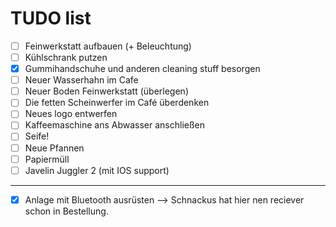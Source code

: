 # TUDO list

- [ ] Feinwerkstatt aufbauen (+ Beleuchtung)
- [ ] Kühlschrank putzen
- [x] Gummihandschuhe und anderen cleaning stuff besorgen
- [ ] Neuer Wasserhahn im Cafe
- [ ] Neuer Boden Feinwerkstatt (überlegen)
- [ ] Die fetten Scheinwerfer im Café überdenken
- [ ] Neues logo entwerfen
- [ ] Kaffeemaschine ans Abwasser anschließen
- [ ] Seife!
- [ ] Neue Pfannen
- [ ] Papiermüll
- [ ] Javelin Juggler 2 (mit IOS support)

---

- [x] Anlage mit Bluetooth ausrüsten --> Schnackus hat hier nen reciever schon in Bestellung.
